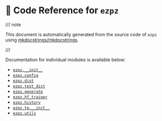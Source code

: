 # 📂 Code Reference for `ezpz`

/// note

This document is automatically generated from the source code of `ezpz` using
[mkdocstrings/mkdocstrings](https://github.com/mkdocstrings/mkdocstrings).

///

Documentation for individual modules is available below:

- [`ezpz.__init__`](./init-reference.md)
- [`ezpz.config`](./config-reference.md)
- [`ezpz.dist`](./dist-reference.md)
- [`ezpz.test_dist`](./test-dist-reference.md)
- [`ezpz.generate`](./generate-reference.md)
- [`ezpz.hf_trainer`](./hf-trainer-reference.md)
- [`ezpz.history`](./history-reference.md)
- [`ezpz.tp.__init__`](./tp-init-reference.md)
- [`ezpz.utils`](./utils-reference.md)
